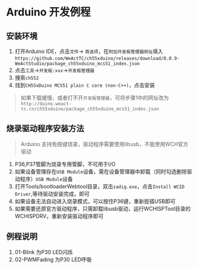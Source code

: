 # Arduino 开发例程

## 安装环境
1. 打开Arduino IDE，点击`文件`-> `首选项`，在`附加开发板管理器网址`填入`https://github.com/WeActTC/ch55xduino/releases/download/0.0.9-WeActStudio/package_ch55xduino_mcs51_index.json`
2. 点击`工具`->`开发板:xxx`->`开发板管理器`
3. 搜索`ch552`
4. 找到`CH55xDuino MCS51 plain C core (non-C++)`，点击安装
> 如果下载缓慢，或者打不开`开发板管理器`，可将步骤1中的网址改为
`http://duino.weact-tc.cn/ch55xduino/package_ch55xduino_mcs51_index.json`

## 烧录驱动程序安装方法
> Arduino 支持免按键烧录，驱动程序需要使用libusb，不能使用WCH官方驱动
1. P36,P37管脚为烧录专用管脚，不可用于I/O
2. 如果设备管理存在`USB Module`设备，需在设备管理器中卸载（同时勾选删除驱动程序）`USB Module`设备
3. 打开Tools/bootloaderWebtool目录，双击`zadig.exe`，点击`Install WCID Driver`,等待驱动安装完成，即可
4. 如果设备无法自动进入烧录模式，可以按住P36键，重新拔插USB即可
5. 如果需要还原官方驱动程序，只需卸载libusb驱动，运行WCHISPTool目录的WCHISPDRV，重新安装驱动程序即可

## 例程说明
1. 01-Blink 为P30 LED闪烁
2. 02-PWMFading 为P30 LED呼吸
